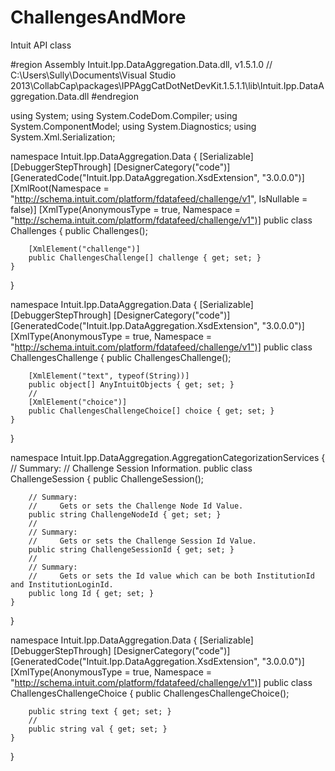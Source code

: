 ChallengesAndMore
=================

Intuit API class


#region Assembly Intuit.Ipp.DataAggregation.Data.dll, v1.5.1.0
// C:\Users\Sully\Documents\Visual Studio 2013\CollabCap\packages\IPPAggCatDotNetDevKit.1.5.1.1\lib\Intuit.Ipp.DataAggregation.Data.dll
#endregion

using System;
using System.CodeDom.Compiler;
using System.ComponentModel;
using System.Diagnostics;
using System.Xml.Serialization;

namespace Intuit.Ipp.DataAggregation.Data
{
    [Serializable]
    [DebuggerStepThrough]
    [DesignerCategory("code")]
    [GeneratedCode("Intuit.Ipp.DataAggregation.XsdExtension", "3.0.0.0")]
    [XmlRoot(Namespace = "http://schema.intuit.com/platform/fdatafeed/challenge/v1", IsNullable = false)]
    [XmlType(AnonymousType = true, Namespace = "http://schema.intuit.com/platform/fdatafeed/challenge/v1")]
    public class Challenges
    {
        public Challenges();

        [XmlElement("challenge")]
        public ChallengesChallenge[] challenge { get; set; }
    }
}

namespace Intuit.Ipp.DataAggregation.Data
{
    [Serializable]
    [DebuggerStepThrough]
    [DesignerCategory("code")]
    [GeneratedCode("Intuit.Ipp.DataAggregation.XsdExtension", "3.0.0.0")]
    [XmlType(AnonymousType = true, Namespace = "http://schema.intuit.com/platform/fdatafeed/challenge/v1")]
    public class ChallengesChallenge
    {
        public ChallengesChallenge();

        [XmlElement("text", typeof(String))]
        public object[] AnyIntuitObjects { get; set; }
        //
        [XmlElement("choice")]
        public ChallengesChallengeChoice[] choice { get; set; }
    }
}

namespace Intuit.Ipp.DataAggregation.AggregationCategorizationServices
{
    // Summary:
    //     Challenge Session Information.
    public class ChallengeSession
    {
        public ChallengeSession();

        // Summary:
        //     Gets or sets the Challenge Node Id Value.
        public string ChallengeNodeId { get; set; }
        //
        // Summary:
        //     Gets or sets the Challenge Session Id Value.
        public string ChallengeSessionId { get; set; }
        //
        // Summary:
        //     Gets or sets the Id value which can be both InstitutionId and InstitutionLoginId.
        public long Id { get; set; }
    }
}

namespace Intuit.Ipp.DataAggregation.Data
{
    [Serializable]
    [DebuggerStepThrough]
    [DesignerCategory("code")]
    [GeneratedCode("Intuit.Ipp.DataAggregation.XsdExtension", "3.0.0.0")]
    [XmlType(AnonymousType = true, Namespace = "http://schema.intuit.com/platform/fdatafeed/challenge/v1")]
    public class ChallengesChallengeChoice
    {
        public ChallengesChallengeChoice();

        public string text { get; set; }
        //
        public string val { get; set; }
    }
}



